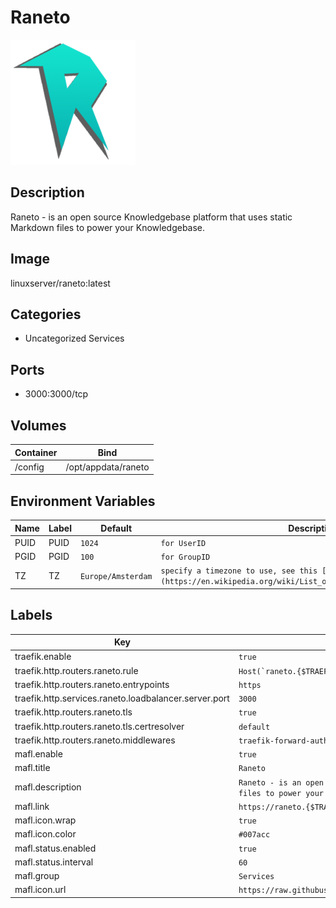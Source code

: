 # Raneto

![Logo](images/Raneto.png)

## Description
Raneto \- is an open source Knowledgebase platform that uses static Markdown files to power your Knowledgebase.

## Image
linuxserver/raneto:latest

## Categories
- Uncategorized Services

## Ports
- 3000:3000/tcp

## Volumes
| Container | Bind |
|-----------|------|
| /config | /opt/appdata/raneto |

## Environment Variables
| Name | Label | Default | Description |
|------|-------|---------|-------------|
| PUID | PUID | ```1024``` | ```for UserID``` |
| PGID | PGID | ```100``` | ```for GroupID``` |
| TZ | TZ | ```Europe/Amsterdam``` | ```specify a timezone to use, see this [list](https://en.wikipedia.org/wiki/List_of_tz_database_time_zones#List).``` |

## Labels
| Key | Value |
|-----|-------|
| traefik.enable | ```true``` |
| traefik.http.routers.raneto.rule | ```Host(`raneto.{$TRAEFIK_INGRESS_DOMAIN}`)``` |
| traefik.http.routers.raneto.entrypoints | ```https``` |
| traefik.http.services.raneto.loadbalancer.server.port | ```3000``` |
| traefik.http.routers.raneto.tls | ```true``` |
| traefik.http.routers.raneto.tls.certresolver | ```default``` |
| traefik.http.routers.raneto.middlewares | ```traefik-forward-auth``` |
| mafl.enable | ```true``` |
| mafl.title | ```Raneto``` |
| mafl.description | ```Raneto - is an open source Knowledgebase platform that uses static Markdown files to power your Knowledgebase.``` |
| mafl.link | ```https://raneto.{$TRAEFIK_INGRESS_DOMAIN}``` |
| mafl.icon.wrap | ```true``` |
| mafl.icon.color | ```#007acc``` |
| mafl.status.enabled | ```true``` |
| mafl.status.interval | ```60``` |
| mafl.group | ```Services``` |
| mafl.icon.url | ```https://raw.githubusercontent.com/gilbitron/Raneto/master/logo/logo_readme.png``` |

